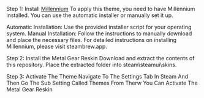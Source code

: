 Step 1: Install [Millennium](https://steambrew.app/)
To apply this theme, you need to have Millennium installed. You can use the automatic installer or manually set it up.

Automatic Installation: Use the provided installer script for your operating system.
Manual Installation: Follow the instructions to manually download and place the necessary files.
For detailed instructions on installing Millennium, please visit steambrew.app.

Step 2: Install the Metal Gear Reskin
Download and extract the contents of this repository.
Place the extracted folder into steam\steamui\skins.

Step 3: Activate The Theme Navigate To The Settings Tab In Steam And Then Go The Sub Setting Called Themes
From Therw You Can Activate The Metal Gear Reskin
